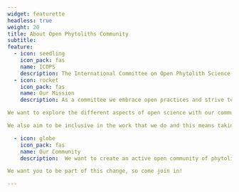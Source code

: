 ```yaml
---
widget: featurette
headless: true
weight: 20
title: About Open Phytoliths Community
subtitle: 
feature:
  - icon: seedling
    icon_pack: fas
    name: ICOPS
    description: The International Committee on Open Phytolith Science (ICOPS) has been created within the [International Phytolith Society](https://phytoliths.org/) to work on increasing the knowledge of and implementation of open science practices in phytolith research. 
  - icon: rocket
    icon_pack: fas
    name: Our Mission
    description: As a committee we embrace open practices and strive to make everything that we do transparent so that we can build trust within our community. We actively encourage our community to send comments and feedback for any documents, training and initiatives that we make available. We are happy to hear from you and we will include your comments in our work making sure that we give you credit. 

We want to explore the different aspects of open science with our community to discuss the benefits and problems with adopting practices such as open data, open methods and open source software. We want to work with our community to overcome barriers and keep reassessing how these practices are best used. 

We also aim to be inclusive in the work that we do and this means taking into account the different challenges that face our global research community. One of our focuses is to make our work fully accessible and we know one of the biggest barriers is language. Therefore, we aim to translate our work into different languages to aid understanding and encourage greater participation in our work. 

  - icon: globe
    icon_pack: fas
    name: Our Community
    description:  We want to create an active open community of phytolith researchers who can offer training and support to other phytolith researchers and beyond. This is so we can move together towards a research culture that is striving for high quality, open and reproducible research. 

We want you to be part of this change, so come join in!

---
```

